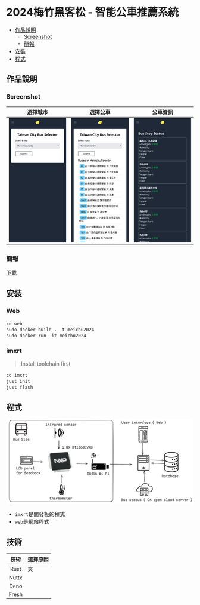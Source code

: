# 2024梅竹黑客松 - 智能公車推薦系統

  * [作品說明](#作品說明)
      * [Screenshot](#Screenshot)
      * [簡報](#簡報)
  * [安裝](#安裝)
  * [程式](#程式)

## 作品說明



### Screenshot

| 選擇城市 | 選擇公車 | 公車資訊 |
|:----:|:-----:|:------:|
| ![city](./screenshots/city.png) | ![bus](./screenshots/bus.png) | ![detail](./screenshots/detail.png) | |

### 簡報

[下載](./meichu2024.pdf)

## 安裝

### Web

```shell
cd web
sudo docker build . -t meichu2024
sudo docker run -it meichu2024
```

### imxrt

> Install toolchain first

```shell
cd imxrt
just init
just flash
```

## 程式

![架構](arch.png)

- `imxrt`是開發板的程式
- `web`是網站程式

## 技術

|技術|選擇原因|
|:----:|:-----|
|Rust|爽|
|Nuttx|
|Deno|
|Fresh|